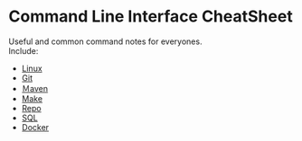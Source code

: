 # Command Line Interface CheatSheet

Useful and common command notes for everyones.  
Include:

- [Linux](https://github.com/D50000/Command-Line-Interface-CheatSheet/blob/master/Linux.md)
- [Git](https://github.com/D50000/Command-Line-Interface-CheatSheet/blob/master/Git.md)
- [Ｍaven](https://github.com/D50000/Command-Line-Interface-CheatSheet/blob/master/%EF%BC%ADaven.md)
- [Make](https://github.com/D50000/Command-Line-Interface-CheatSheet/blob/master/Make.md)
- [Repo](https://github.com/D50000/Command-Line-Interface-CheatSheet/blob/master/Repo.md)
- [SQL](https://github.com/D50000/Command-Line-Interface-CheatSheet/blob/master/SQL.md)
- [Docker](https://github.com/D50000/Command-Line-Interface-CheatSheet/blob/master/Docker.md)
